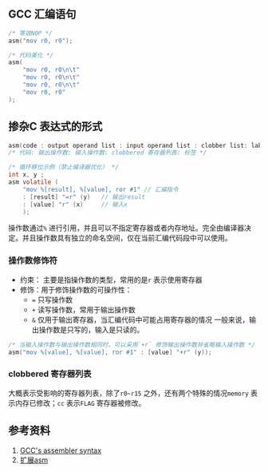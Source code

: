 
## GCC 汇编语句  

```c
/* 等效NOP */  
asm("mov r0, r0");  

/* 代码美化 */  
asm(
    "mov r0, r0\n\t"
    "mov r0, r0\n\t"
    "mov r0, r0\n\t"
    "mov r0, r0"
);
```

## 掺杂C 表达式的形式   
```c
asm(code : output operand list : input operand list : clobber list: label list);
/* 代码: 输出操作数: 输入操作数: clobbered 寄存器列表: 标签 */

/* 循环移位示例（禁止编译器优化） */
int x, y ;
asm volatile (
    "mov %[result], %[value], ror #1" // 汇编指令
    : [result] "=r" (y)   // 输出result
    : [value] "r" (x)     // 输入x
    );   
```
操作数通过`%` 进行引用，并且可以不指定寄存器或者内存地址。完全由编译器决定。并且操作数具有独立的命名空间，仅在当前汇编代码段中可以使用。  

### 操作数修饰符  
- 约束： 主要是指操作数的类型，常用的是`r` 表示使用寄存器  
- 修饰：用于修饰操作数的可操作性：  
    - `=` 只写操作数  
    - `+` 读写操作数，常用于输出操作数  
    - `&` 仅用于输出寄存器，当汇编代码中可能占用寄存器的情况
一般来说，输出操作数是只写的，输入是只读的。  
```c  
/* 当输入操作数与输出操作数相同时，可以采用`+r` 修饰输出操作数并省略输入操作数 */
asm("mov %[value], %[value], ror #1" : [value] "+r" (y));
```

### clobbered 寄存器列表  
大概表示受影响的寄存器列表，除了`r0~r15` 之外，还有两个特殊的情况`memory` 表示内存已修改；`cc` 表示`FLAG` 寄存器被修改。

## 参考资料  
1. [GCC's assembler syntax](https://www.felixcloutier.com/documents/gcc-asm.html)  
2. [扩展asm](https://gcc.gnu.org/onlinedocs/gcc/Extended-Asm.html)
